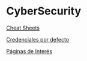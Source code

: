 # CyberSecurity

[Cheat Sheets](CyberSecurity/Cheat%20Sheets.md)

[Credenciales por defecto](CyberSecurity/Credenciales%20por%20defecto.md)

[Páginas de Interés](https://github.com/Rannden-SHA/CheatSheets/blob/main/CyberSecurity/P%C3%A1ginas%20de%20Inter%C3%A9s.md)
